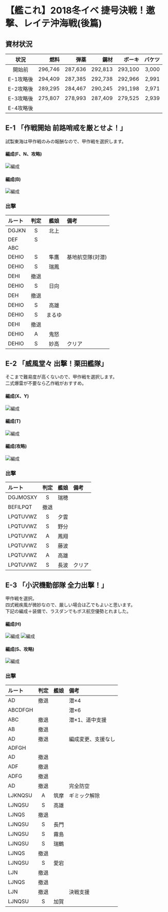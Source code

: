 # 【艦これ】2018冬イベ  捷号決戦！邀撃、レイテ沖海戦(後篇)
## 資材状況

状況      |燃料   |弾薬   |鋼材   |ボーキ |バケツ
:--:      |---:   |---:   |---:   |---:   |---:
開始前    |296,746|287,636|292,813|293,100|3,000
E-1攻略後 |294,409|287,385|292,738|292,966|2,991
E-2攻略後 |289,295|284,467|290,245|291,198|2,971
E-3攻略後 |275,807|278,993|287,409|279,525|2,939
E-4攻略後 |||||

## E-1  「作戦開始 前路哨戒を厳とせよ！」
試製東海は甲作戦のみの報酬なので、甲作戦を選択します。  

#### 編成(F、N、攻略)
![編成](./攻略編成_201802_e-1_01.jpg)

#### 編成(B)
![編成](./攻略編成_201802_e-1_02.jpg)

### 出撃
ルート  |判定   |艦娘   |備考
:---    |:---:  |:---:  |:---
DGJKN   |S      |北上   |
DEF     |S      |       |
ABC     |       |       |
DEHIO   |S      |隼鷹   |基地航空隊(対潜)
DEHIO   |S      |瑞鳳   |
DEHI    |撤退   |       |
DEHIO   |S      |日向   |
DEH     |撤退   |       |
DEHIO   |S      |高雄   |
DEHIO   |S      |まるゆ |
DEHI    |撤退   |       |
DEHIO   |A      |鬼怒   |
DEHIO   |S      |妙高   |クリア


## E-2  「威風堂々 出撃！栗田艦隊」
そこまで難易度が高くないので、甲作戦を選択します。  
二式爆雷が不要なら乙作戦がおすすめ。  

#### 編成(X、Y)
![編成](./攻略編成_201802_e-2_01.jpg)

#### 編成(T)
![編成](./攻略編成_201802_e-2_02.jpg)

#### 編成(攻略)
![編成](./攻略編成_201802_e-2_03.jpg)

### 出撃
ルート  |判定   |艦娘   |備考
:---    |:---:  |:---:  |:---
DGJMOSXY|S      |瑞穂   |
BEFILPQT|撤退   |       |
LPQTUVWZ|S      |夕雲   |
LPQTUVWZ|S      |野分   |
LPQTUVWZ|A      |鳳翔   |
LPQTUVWZ|S      |藤波   |
LPQTUVWZ|A      |高雄   |
LPQTUVWZ|S      |長波   |クリア


## E-3  「小沢機動部隊 全力出撃！」
甲作戦を選択。  
四式戦疾風が微妙なので、厳しい場合は乙でもよいと思います。  
下記の編成＋装備で、ラスダンでもボス航空優勢とれました。  

#### 編成(H)
![編成](./攻略編成_201802_e-3_01.jpg)
![編成](./攻略編成_201802_e-3_02.jpg)

#### 編成(S、攻略)
![編成](./攻略編成_201802_e-3_03.jpg)

### 出撃
ルート  |判定   |艦娘   |備考
:---    |:---:  |:---:  |:---
AD      |撤退   |       |潜×4
ABCDFGH |       |       |潜×6
ABC     |撤退   |       |潜×1、道中支援
AB      |撤退   |       |
AD      |撤退   |       |編成変更、支援なし
ADFGH   |       |       |
AD      |撤退   |       |
ADF     |撤退   |       |
ADFG    |撤退   |       |
AD      |撤退   |       |完全防空
LJKNQSU |A      |筑摩   |ギミック解除
LJNQSU  |S      |高雄   |
LJNQS   |撤退   |       |
LJNQSU  |S      |長門   |
LJNQSU  |S      |霧島   |
LJNQSU  |S      |瑞鶴   |
LJNQS   |撤退   |       |
LJNQSU  |S      |愛宕   |
LJN     |撤退   |       |
LJNQS   |撤退   |       |
LJN     |撤退   |       |決戦支援
LJNQSU  |S      |加賀   |

